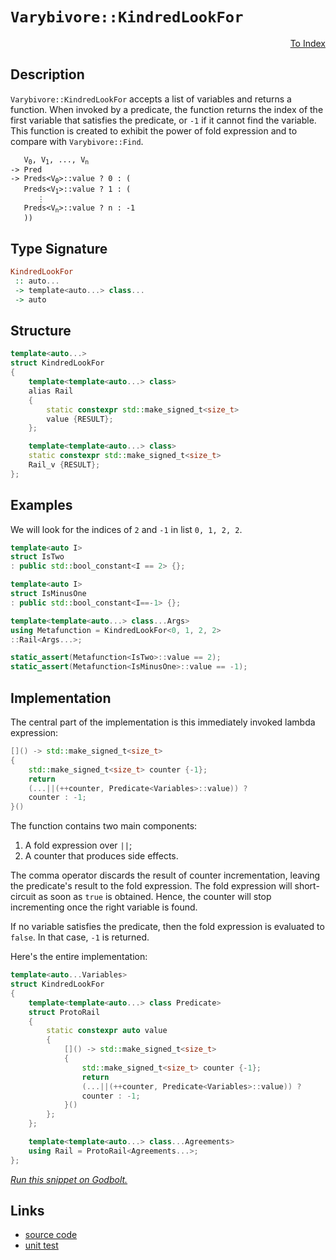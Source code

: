 <!-- Copyright 2024 Feng Mofan
SPDX-License-Identifier: Apache-2.0 -->

# `Varybivore::KindredLookFor`

<p style='text-align: right;'><a href="../../../facilities/metafunctions.md#varybivore-kindred-look-for">To Index</a></p>

## Description

`Varybivore::KindredLookFor` accepts a list of variables and returns a function.
When invoked by a predicate, the function returns the index of the first variable that satisfies the predicate, or `-1` if it cannot find the variable.
This function is created to exhibit the power of fold expression and to compare with `Varybivore::Find`.

<pre><code>   V<sub>0</sub>, V<sub>1</sub>, ..., V<sub>n</sub>
-> Pred
-> Preds&lt;V<sub>0</sub>&gt;::value ? 0 : (
   Preds&lt;V<sub>1</sub>&gt;::value ? 1 : (
      &vellip;
   Preds&lt;V<sub>n</sub>&gt;::value ? n : -1
   ))</code></pre>

## Type Signature

```Haskell
KindredLookFor
 :: auto...
 -> template<auto...> class...
 -> auto
```

## Structure

```C++
template<auto...>
struct KindredLookFor
{
    template<template<auto...> class>
    alias Rail
    {
        static constexpr std::make_signed_t<size_t>
        value {RESULT};
    };

    template<template<auto...> class>
    static constexpr std::make_signed_t<size_t>
    Rail_v {RESULT};
};
```

## Examples

We will look for the indices of `2` and `-1` in list `0, 1, 2, 2`.

```C++
template<auto I>
struct IsTwo
: public std::bool_constant<I == 2> {};

template<auto I>
struct IsMinusOne
: public std::bool_constant<I==-1> {};

template<template<auto...> class...Args>
using Metafunction = KindredLookFor<0, 1, 2, 2>
::Rail<Args...>;

static_assert(Metafunction<IsTwo>::value == 2);
static_assert(Metafunction<IsMinusOne>::value == -1);
```

## Implementation

The central part of the implementation is this immediately invoked lambda expression:

```C++
[]() -> std::make_signed_t<size_t>
{
    std::make_signed_t<size_t> counter {-1};
    return
    (...||(++counter, Predicate<Variables>::value)) ? 
    counter : -1;
}()
```

The function contains two main components:

1. A fold expression over `||`;
2. A counter that produces side effects.

The comma operator discards the result of counter incrementation, leaving the predicate's result to the fold expression.
The fold expression will short-circuit as soon as `true` is obtained.
Hence, the counter will stop incrementing once the right variable is found.

If no variable satisfies the predicate, then the fold expression is evaluated to `false`. In that case, `-1` is returned.

Here's the entire implementation:

```C++
template<auto...Variables>
struct KindredLookFor
{
    template<template<auto...> class Predicate>
    struct ProtoRail
    {
        static constexpr auto value
        {
            []() -> std::make_signed_t<size_t>
            {
                std::make_signed_t<size_t> counter {-1};
                return
                (...||(++counter, Predicate<Variables>::value)) ? 
                counter : -1;
            }()
        };
    };

    template<template<auto...> class...Agreements>
    using Rail = ProtoRail<Agreements...>;
};
```

[*Run this snippet on Godbolt.*](https://godbolt.org/#z:OYLghAFBqd5QCxAYwPYBMCmBRdBLAF1QCcAaPECAMzwBtMA7AQwFtMQByARg9KtQYEAysib0QXACx8BBAKoBnTAAUAHpwAMvAFYTStJg1DIApACYAQuYukl9ZATwDKjdAGFUtAK4sGIAKzSrgAyeAyYAHI%2BAEaYxCCS/qQADqgKhE4MHt6%2BAdKp6Y4CoeFRLLHxibaY9kUMQgRMxATZPn6B1bWZDU0EJZExcQlJCo3Nrbkdo739ZRXDAJS2qF7EyOwc5gDMYcjeWADUJltuXo60hACex9gmGgCC27v7mEcnyKPoWFQ3d48PBEwLGSBkBxzcTDOqAAdLCAGpNPBMaL0BS/B6jYheBwHADSYXQxEw6GCqFQAGsAGIkP4mADsVgeB2ZB0BwNBmHBbJBTDBJ0hRFh0JuBz2TAUCgOyiJ%2BFEfNuTJZmOxBClxFQRAASkw6H8WUcGXr9UrGo5kKKBKNMKpksQDgLUAcAG5iLycxXGg2M%2B6ez0mfxWfwAEQgCwOAFoRZ8QCAWExyZgAPrpYDhdCJgjg9IALyTma2Cp9vv19O9xeL0dj8aTKbTGazeFz9YLFq8gjiXvDXHpQeOZfLnqJBFWDCNA/1ECF9Lc04g1msaDbgLIauJeDlnJOCOISJRmDRBZjLu8mAWYeOlKOHvHzMX7btIAj3a2/YHPdDY%2BNPb7n%2B/L9p17chyXJAjyfIQlCU4tmKEpCvcwBEkCjAEAehb6l46RGAc2p0G8QZqhqqA4bQ4LwYhbCCAoUG3P%2BDx/t6fwAPQAFSsWx7EcYxTHsQcAAq%2B4oQc7FcQ8LEceJbEif8jxmDsDB7F4hzgmcdBXOi0lAbym4QUQBwAJLqcqOJ6QovEAO6oH8j7JF4KLrgclbRGStCJmgDDTII4J6Xhxz4WYIqlvRAH3Jp4EOvphkEFixkKAAsmEGEAPLhFZBw2XZ5qOc5rmWo0nknAZWy9kVXYBYadLFQxAKgcBJyhdpDrUaKBiwbC9zEMAqF/BhYTAAcsWYI0VBtg4mR4XiBIyqSFLUsQ4IaKQBxcItZgrepMbEaRHVUbCvy0dJ0xmom4pKM0EADUNI11F5pkWTcR6uq8vm%2BQcZgLD%2BGKmuux0SnEBDnYNTDDfJ10FXFCUKMlm7YA9J4%2BUVT7vS%2BHBLLQnD%2BLwfgcFopCoJwM6WNYDkrGsT2yTwpAEJoKNLOSAR0tCWwABwAGx0lsbMaMz7MAJxbPonCSLwLASBoC1YzjeMcLwCggAtVPYyjpBwLAMCICAKwEDZBDkJQaDAnQcQRKwGyqKz4Ys5IBzAMg5pSNCZi8GuRA7ugej8IIIhiOwUgyIIigqOoiukLoy1mcQTDJJwPCo%2BjmPU7jnCJWc2sHKgVAHGbLMW1bNt25IDsHBAHgG/QdrbFwCy8ArWhLBASD68khtkBQECN83IDAFIq00LQy6yxA0QJ9EYRNJc0e8CPzDEJciXRNomAOBPpD6xRBDJbQ4/B1g0ReMAEK0LQsvcLwWBxkY4jb3gRKjU6%2B4J9ai9nBsFNhICaPBxc0QRzPHhYAnUU8AixPqQO%2BxAnJKCDECQwwALhGGpksKgBhOpwjwJgMyiVkiMGXh7YQohxC%2B1wQHNQCdQ76BgSgeclh9B4GiLLSASxUDJDqMfcMnxfKmEJpYMwkswGu3vgwzoi86guAYO4TwbQ9AhDCAMcoQxloFAyAICYfgFFpCUQwWYgx4jLTsMI7oYwWgSNyLomo%2BiBA9GaFouROjbCGJUXoaYViZFzHkUsBQJN1gSFjhwDGpAJa8Clpnc2ltra2yWgXMwRdcCEBIEccmVdKYIKWAgTATAsDxFDKQOmkgtjQj5nSSQGhJBmEkCzMW/gWY8wFhwIWpARZbC4NCFmXAWZMx5kzVpgQuD%2BD5izfxCcpYyzlkkxWdc1b1w1inM4us26oFLkbE2nAmgsCdHScMTBmowKWjzaETScbOxIHgN2y1cFewIdIIhSgSHB10KtcOkcJ4%2BL8QExOHBk5azOGnDOKy1kbK2VhLguz9lFxLk3Mu8SthvWrgg5WDd5ngriLM9uZcQC/PWWKIwQKuALV7v3SgQ9g5TzHsvYlM854LyXiA1eyEN5bxxjvPeB8j7LzPjAy%2BDLr76LvsfA5qgn6AmXm/GoCcv4/0uH/DYONAHAIpmAiBmAoHn1gb1WFSCmAoLQRgrBWMKZnPwT7S5shiFBxxnc8h8DOFWGoV/ehWSmEsM4Gwgg6AOFUIsDwwJfDjkCKyXo0azgICuAcctaRpRtF6EUXUENKR1F1GsfMUxXQLH2OMaooRAb6iGITfIuxvQY1OL6C4iNldlirC8aWj%2BLzBmcHtMQVZ6zNmYr6kCvZ0INDRPwC7SFlcYVjJSWkjJlAfF1Iabs4pdJel0nZiUspkhlqvKGbYEZNclYq3VprbWyKEXN2NmwZZ9bQksAUE6c0TpW0clGE7LtRyTl%2Bzwd7CQRr/bXNNToEA/MHlRxPs8%2BOwcpYfNTunOtLAj0nrPRerSoxQU7ohdsLYiTV113hQsluetYNDFPckZIiZz080TJeggx1D2XLoPiwew9R4z1JVR2e89hHLxpYIOlCdGX7zECykBbKL5StPly2%2B99g6P2QM/IV7YP44zFWPSVACdyyt4PKtIiroEX1VWMvgyCFCoPQZg7BID9WPsIca19pCP0WuMO6mhdD4CMOYZkY%2BjFoxWusJ63G3qsB2vcWYzNojxE5HTWG2RibY2FEyDGqNmQc22P9XUSxRj/OOO87F7NxabGONTQl3RKXw1pdLR48tPtf0DP/bWlZYHT3Okg4CaDEAYndoroh5JpBUnpKGFkj%2Bo6QBmF2VsLY/h/DFJxVzLYdI2nFclpwYZ8sms5LMM0rgUKWZQp5i0sw5S6Q1K2H%2Bib0tRm1x8Y7cbgTJt7ZpqAuI6RnCSCAA%3D)

## Links

- [source code](../../../../conceptrodon/varybivore/kindred_look_for.hpp)
- [unit test](../../../../tests/unit/metafunctions/varybivore/kindred_look_for.test.hpp)
